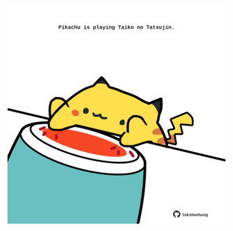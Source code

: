 <!-- built at 04/07/2024, 17:00:40 UTC -->
<p align="center">
  <img width="500" height="500" src="./ReadmeImage.svg">
</p>
